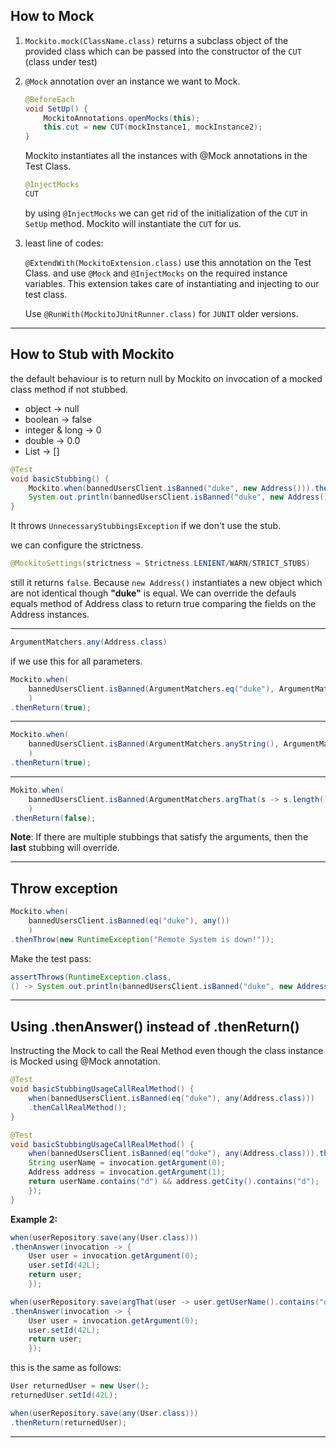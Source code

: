 ## **How to Mock**

1. `Mockito.mock(ClassName.class)`
    returns a subclass object of the provided class which can be passed into the constructor of the `CUT` (class under test) 
2. `@Mock` annotation over an instance we want to Mock. 
    
    ```java
    @BeforeEach 
    void SetUp() {
        MockitoAnnotations.openMocks(this);
        this.cut = new CUT(mockInstance1, mockInstance2);
    }
    ```
    Mockito instantiates all the instances with @Mock annotations in the Test Class. 
    
    ```java
    @InjectMocks
    CUT 
    ```
    
    by using `@InjectMocks` we can get rid of the initialization of the `CUT` in `SetUp` method. Mockito will instantiate the `CUT` for us. 

3. least line of codes: 

    `@ExtendWith(MockitoExtension.class)` 
    use this annotation on the Test Class. and use `@Mock` and `@InjectMocks` on the required instance variables. 
    This extension takes care of instantiating and injecting to our test class.
    
    Use `@RunWith(MockitoJUnitRunner.class)` for `JUNIT` older versions. 

    
---
    
    
## **How to Stub with Mockito** 

the default behaviour is to return null by Mockito on invocation of a mocked class method if not stubbed. 

- object -> null
- boolean -> false 
- integer & long -> 0
- double -> 0.0 
- List -> []

```java
@Test
void basicStubbing() {
    Mockito.when(bannedUsersClient.isBanned("duke", new Address())).thenReturn(true); 
    System.out.println(bannedUsersClient.isBanned("duke", new Address())); >> 
}
```


It throws `UnnecessaryStubbingsException` if we don't use the stub. 

we can configure the strictness.

``` java
@MockitoSettings(strictness = Strictness.LENIENT/WARN/STRICT_STUBS) 
```

still it returns `false`. Because `new Address()` instantiates a new object which are not identical though **"duke"** is equal. We can override the defauls equals method of Address class to return true comparing the fields on the Address instances. 


---

```java
ArgumentMatchers.any(Address.class) 
```

if we use this for all parameters. 

```java
Mockito.when(
    bannedUsersClient.isBanned(ArgumentMatchers.eq("duke"), ArgumentMatchers.any(Address.class))
    )
.thenReturn(true);
```
---

```java
Mockito.when(
    bannedUsersClient.isBanned(ArgumentMatchers.anyString(), ArgumentMatchers.isNull())
    )
.thenReturn(true);
```

---



```java
Mokito.when(
    bannedUsersClient.isBanned(ArgumentMatchers.argThat(s -> s.length() <= 3), ArgumentMatchers.isNull())
    )
.thenReturn(false);
```

**Note**: If there are multiple stubbings that satisfy the arguments, then the **last** stubbing will override. 

---

## **Throw exception**

```java
Mockito.when(
    bannedUsersClient.isBanned(eq("duke"), any())
    )
.thenThrow(new RuntimeException("Remote System is down!"));
```

Make the test pass: 
```java
assertThrows(RuntimeException.class, 
() -> System.out.println(bannedUsersClient.isBanned("duke", new Address())));
```

--- 

## **Using .thenAnswer() instead of .thenReturn()**

Instructing the Mock to call the Real Method even though the class instance is Mocked using @Mock annotation.

```java
@Test
void basicStubbingUsageCallRealMethod() {
    when(bannedUsersClient.isBanned(eq("duke"), any(Address.class)))
    .thenCallRealMethod();
}
```

```java
@Test
void basicStubbingUsageCallRealMethod() {
    when(bannedUsersClient.isBanned(eq("duke"), any(Address.class))).thenAnswer(invocation -> {
    String userName = invocation.getArgument(0);
    Address address = invocation.getArgument(1);
    return userName.contains("d") && address.getCity().contains("d");
    });
}
```

**Example 2:** 

```java
when(userRepository.save(any(User.class)))
.thenAnswer(invocation -> {
    User user = invocation.getArgument(0);
    user.setId(42L);
    return user;
    });
```

```java 
when(userRepository.save(argThat(user -> user.getUserName().contains("d"))))
.thenAnswer(invocation -> {
    User user = invocation.getArgument(0);
    user.setId(42L);
    return user;
    });
```
    
this is the same as follows: 

```java
User returnedUser = new User();
returnedUser.setId(42L);

when(userRepository.save(any(User.class)))
.thenReturn(returnedUser);
```
---

